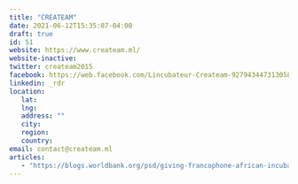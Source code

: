 ```yaml
---
title: "CREATEAM"
date: 2021-06-12T15:35:07-04:00
draft: true
id: 51
website: https://www.createam.ml/
website-inactive: 
twitter: createam2015
facebook: https://web.facebook.com/Lincubateur-Createam-927943447313058/?_rdc=1&amp
linkedin: _rdr
location: 
   lat: 
   lng: 
   address: ""
   city: 
   region: 
   country: 
email: contact@createam.ml
articles:
   - "https://blogs.worldbank.org/psd/giving-francophone-african-incubators-keys-accelerate-growth-entrepreneurship"
---
```


